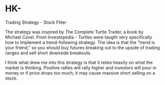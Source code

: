 # HK-
Trading Strategy - Stock Filter

The strategy was inspired by The Complete Turtle Trader, a book by Michael Covel.
From Investopedia - Turtles were taught very specifically how to implement a trend-following strategy. The idea is that the "trend is your friend," so you should buy futures breaking out to the upside of trading ranges and sell short downside breakouts.

I think what drew me into this strategy is that it relies heavily on what the market is thinking. 
Positive rallies will rally higher and investors will pour in money or if price drops too much, it may cause massive short selling on a stock.
